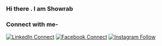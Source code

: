### Hi there . I am Showrab

### Connect with me- 

[![LinkedIn Connect](https://img.shields.io/badge/%20-Connect-black?color=14171A&labelColor=212121&logo=linkedin&logoColor=ffffff)](https://www.linkedin.com/in/showrab-bin-habib-1063521b3/) 
[![Facebook Connect](https://img.shields.io/badge/%20-Follow-black?color=14171A&labelColor=success&logo=facebook&logoColor=ffffff)](https://www.facebook.com/showrab.habib/) 
[![Instagram Follow](https://img.shields.io/badge/%20-Follow-black?color=14171A&labelColor=1976d2&logo=instagram&logoColor=ffffff)](https://www.instagram.com/Showrab_09/?fbclid=IwAR151ZuGp9g_P7ByF-z5mu-Ab34qi3e_HTINNJMRQHCQnJThtnwDkJ6wur4) 



